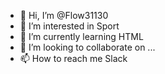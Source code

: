 - 👋 Hi, I’m @Flow31130
- 👀 I’m interested in Sport
- 🌱 I’m currently learning HTML
- 💞️ I’m looking to collaborate on ...
- 📫 How to reach me Slack

<!---
Flow31130/Flow31130 is a ✨ special ✨ repository because its `README.md` (this file) appears on your GitHub profile.
You can click the Preview link to take a look at your changes.
--->
